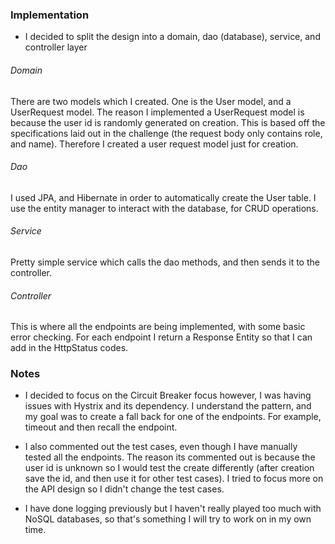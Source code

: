 ### Implementation 

- I decided to split the design into a domain, dao (database), service, and controller layer
###### Domain 
  There are two models which I created. One is the User model, and a UserRequest model. The reason I implemented a UserRequest model 
  is because the user id is randomly generated on creation. This is based off the specifications laid out in the challenge
  (the request body only contains role, and name). Therefore I created a user request model just for creation. 
###### Dao
  I used JPA, and Hibernate in order to automatically create the User table. I use the entity manager to interact with the database,
  for CRUD operations. 
###### Service
  Pretty simple service which calls the dao methods, and then sends it to the controller. 
###### Controller
  This is where all the endpoints are being implemented, with some basic error checking. For each endpoint I return a
  Response Entity so that I can add in the HttpStatus codes. 
  
### Notes 
  - I decided to focus on the Circuit Breaker focus however, I was having issues with Hystrix and its dependency. I understand the pattern, and my goal was to create a fall back for one of the endpoints. For example, timeout and then recall the endpoint. 
  
  - I also commented out the test cases, even though I have manually tested all the endpoints. The reason its commented out is because the user id is unknown so I would test the create differently (after creation save the id, and then use it for other test cases). I tried to focus more on the API design so I didn't change the test cases. 
  
  - I have done logging previously but I haven't really played too much with NoSQL databases, so that's something I will try to work on in my own time. 

